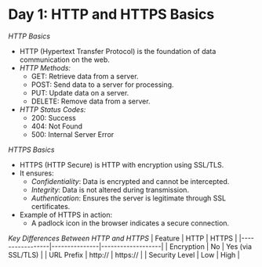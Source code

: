 # Day 1: HTTP and HTTPS Basics

*HTTP Basics*
- HTTP (Hypertext Transfer Protocol) is the foundation of data communication on the web.
- *HTTP Methods:*
  - GET: Retrieve data from a server.
  - POST: Send data to a server for processing.
  - PUT: Update data on a server.
  - DELETE: Remove data from a server.
- *HTTP Status Codes:*
  - 200: Success
  - 404: Not Found
  - 500: Internal Server Error

*HTTPS Basics*
- HTTPS (HTTP Secure) is HTTP with encryption using SSL/TLS.
- It ensures:
  - *Confidentiality*: Data is encrypted and cannot be intercepted.
  - *Integrity*: Data is not altered during transmission.
  - *Authentication*: Ensures the server is legitimate through SSL certificates.
- Example of HTTPS in action:
  - A padlock icon in the browser indicates a secure connection.
  
*Key Differences Between HTTP and HTTPS*
| Feature         | HTTP          | HTTPS             |
|-----------------|---------------|-------------------|
| Encryption      | No            | Yes (via SSL/TLS) |
| URL Prefix      | http://       | https://          |
| Security Level  | Low           | High              |

